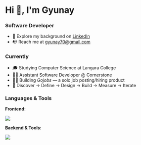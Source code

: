 <h1 align="left">Hi 👋, I'm Gyunay</h1>
<h3 align="left">Software Developer</h3>

<ul>
  <li>📄 Explore my background on <a href="https://www.linkedin.com/in/gyunayK" target="blank">LinkedIn</a></li>
  <li>📭 Reach me at <a href="mailto:gyunay70@gmail.com">gyunay70@gmail.com</a></li>
</ul>

<!--- What I'm Doing Currently --->
<h3 align="left">Currently</h3>
<ul>
  <li>🎓 Studying Computer Science at Langara College</li>
  <li>🧑‍💻 Assistant Software Developer @ Cornerstone</li>
  <li>🧑‍💻 Building <em>Gojobs</em> — a solo job posting/hiring product</li>
  <li>🔁 Discover → Define → Design → Build → Measure → Iterate</li>
</ul>


<!--- Skills --->
<h3 align="left">Languages & Tools</h3>
<p><b>Frontend:</b></p>
<a href="https://skillicons.dev">
  <img src="https://skillicons.dev/icons?i=vue,react,redux,ts,js,nextjs,html,css,materialui,styledcomponents,tailwind,sass,bootstrap" />
</a>

<p><b>Backend & Tools:</b></p>
<a href="https://skillicons.dev">
  <img src="https://skillicons.dev/icons?i=nodejs,express,mongodb,mysql,php,graphql,aws,jenkins,vercel,git,docker" />
</a>

<br>

<!--- Status & Language --->
<!--   <img alt="Top Langs" height="150px" src="https://github-readme-stats-tawny-six-61.vercel.app/api?username=gyunayK&show_icons=true&theme=radical" /> -->
<!-- <img alt="github stats" height="150px" src="https://github-readme-stats-tawny-six-61.vercel.app/api/top-langs/?username=gyunayK&layout=compact&theme=omni" /> -->
